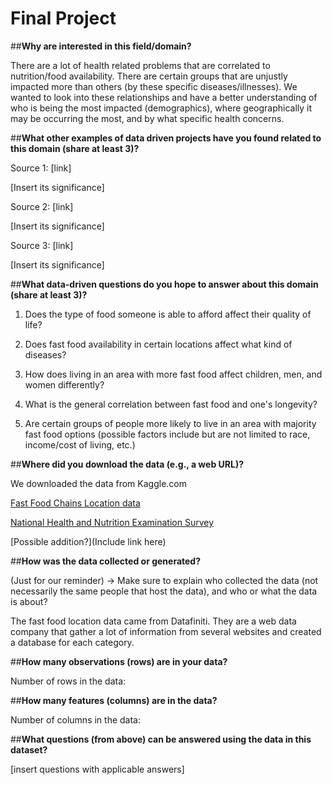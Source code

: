 # Final Project

##**Why are interested in this field/domain?**

There are a lot of health related problems that are correlated to nutrition/food availability. 
There are certain groups that are unjustly impacted more than others (by these specific diseases/illnesses).
We wanted to look into these relationships and have a better understanding of who is being the most impacted (demographics), 
where geographically it may be occurring the most, and by what specific health concerns. 

##**What other examples of data driven projects have you found related to this domain (share at least 3)?**

Source 1: [link] 

[Insert its significance]

Source 2: [link]

[Insert its significance]

Source 3: [link]

[Insert its significance]

##**What data-driven questions do you hope to answer about this domain (share at least 3)?**

1) Does the type of food someone is able to afford affect their quality of life?

2) Does fast food availability in certain locations affect what kind of diseases?

3) How does living in an area with more fast food affect children, men, and women differently?

4) What is the general correlation between fast food and one's longevity?

5) Are certain groups of people more likely to live in an area with majority fast food options (possible factors include but are not limited to race, income/cost of living, etc.)

##**Where did you download the data (e.g., a web URL)?**

We downloaded the data from Kaggle.com 

[Fast Food Chains Location data](https://www.kaggle.com/datafiniti/fast-food-restaurants)

[National Health and Nutrition Examination Survey](https://www.kaggle.com/cdc/national-health-and-nutrition-examination-survey)

[Possible addition?](Include link here)

##**How was the data collected or generated?**

(Just for our reminder) -> Make sure to explain who collected the data (not necessarily the same people that host the data), and who or what the data is about?

The fast food location data came from Datafiniti. They are a web data company that gather a lot of information from several websites and created a database for each category. 

##**How many observations (rows) are in your data?**

Number of rows in the data: 

##**How many features (columns) are in the data?**

Number of columns in the data: 

##**What questions (from above) can be answered using the data in this dataset?**

[insert questions with applicable answers]





